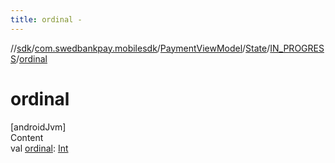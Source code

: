 ```yaml
---
title: ordinal -
---
```

//[sdk](../../../../../index)/[com.swedbankpay.mobilesdk](../../../index)/[PaymentViewModel](../../index)/[State](../index)/[IN_PROGRESS](index)/[ordinal](ordinal)



# ordinal  
[androidJvm]  
Content  
val [ordinal](ordinal): [Int](https://kotlinlang.org/api/latest/jvm/stdlib/kotlin/-int/index.html)  



